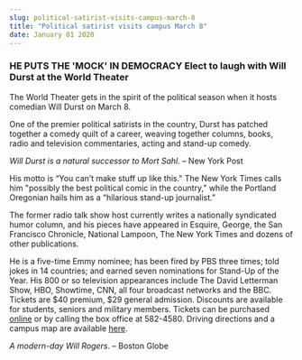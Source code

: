 ```yaml
---
slug: political-satirist-visits-campus-march-8
title: "Political satirist visits campus March 8"
date: January 01 2020
---
```


<h3>HE PUTS THE &#039;MOCK&#039; IN DEMOCRACY
	Elect to laugh with Will Durst at the World Theater</h3><p>The World Theater gets in the spirit of the political season when it hosts comedian Will Durst on March 8.
</p><p>One of the premier political satirists in the country, Durst has patched together a comedy quilt of a career, weaving together columns, books, radio and television commentaries, acting and stand-up comedy.
</p><p><em>Will Durst is a natural successor to Mort Sahl.</em> – New York Post
</p><p>His motto is “You can’t make stuff up like this." The New York Times calls him "possibly the best political comic in the country," while the Portland Oregonian hails him as a “hilarious stand-up journalist.”
</p><p>The former radio talk show host currently writes a nationally syndicated humor column, and his pieces have appeared in Esquire, George, the San Francisco Chronicle, National Lampoon, The New York Times and dozens of other publications.
</p><p>He is a five-time Emmy nominee; has been fired by PBS three times; told jokes in 14 countries; and earned seven nominations for Stand-Up of the Year. His 800 or so television appearances include The David Letterman Show, HBO, Showtime, CNN, all four broadcast networks and the BBC. Tickets are $40 premium, $29 general admission. Discounts are available for students, seniors and military members. Tickets can be purchased <a href="http://csumb.edu/worldtheater">online</a> or by calling the box office at 582-4580. Driving directions and a campus map are available <a href="http://csumb.edu/map">here</a>.
</p><p><em>A modern-day Will Rogers</em>. – Boston Globe  
</p>
